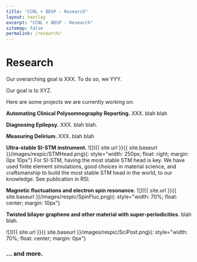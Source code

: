 ```yaml
---
title: "CCNL + BDSP - Research"
layout: textlay
excerpt: "CCNL + BDSP - Research"
sitemap: false
permalink: /research/
---
```


# Research

Our overarching goal is XXX. To do so, we YYY.

Our goal is to XYZ.

Here are some projects we are currently working on:

**Automating Clinical Polysomnography Reporting.** XXX. blah blah


**Diagnosing Epilepsy.** XXX. blah blah.

**Measuring Delirium.** XXX. blah blah

**Ultra-stable SI-STM instrument.**  ![]({{ site.url }}{{ site.baseurl }}/images/respic/STMHead.png){: style="width: 250px; float: right; margin: 0px 10px"}
For SI-STM, having the most stable STM head is key. We have used finite element simulations, good choices in material science, and craftsmanship to build the most stable STM head in the world, to our knowledge. See publication in RSI.

**Magnetic fluctuations and electron spin resonance.**
![]({{ site.url }}{{ site.baseurl }}/images/respic/SpinFluc.png){: style="width: 70%; float: center; margin: 10px"}

**Twisted bilayer graphene and other material with super-periodicities.**
blah blah.

![]({{ site.url }}{{ site.baseurl }}/images/respic/SciPost.png){: style="width: 70%; float: center; margin: 0px"}

### ... and more.

